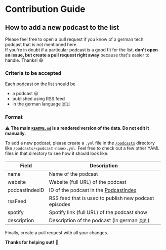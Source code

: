 # Contribution Guide

## How to add a new podcast to the list

Please feel free to open a pull request if you know of a german tech podcast that is not mentioned here.  
If you're in doubt if a particular podcast is a good fit for the list, **don't open an issue, but create a pull request right away** because that's easier to handle. Thanks! :smiley:

### Criteria to be accepted

Each podcast on the list should be

- a podcast :smiley:
- published using RSS feed
- in the german language :de:

### Format

:warning: **The main [`README.md`](/README.md) is a rendered version of the data. Do not edit it manually.**

To add a new podcast, please create a `.yml` file in the [`/podcasts`](/podcasts) directory like `/podcasts/<podcast-name>.yml`. 
Feel free to check out a few other YAML files in that directory to see how it should look like.

| Field          | Description                                                        |
|----------------|--------------------------------------------------------------------|
| name           | Name of the podcast                                                |
| website        | Website (full URL) of the podcast                                  |
| podcastIndexID | ID of the podcast in the [PodcastIndex](https://podcastindex.org/) |
| rssFeed        | RSS feed that is used to publish new podcast episodes              |
| spotify        | Spotify link (full URL) of the podcast show                        |
| description    | Description of the podcast (in german :de:)                        |

Finally, create a pull request with all your changes. 

**Thanks for helping out!** :tada: